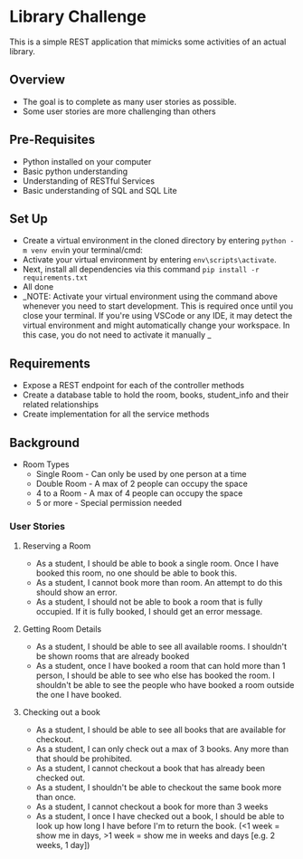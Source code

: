 # Library Challenge
This is a simple REST application that mimicks some activities of an actual library.

## Overview
- The goal is to complete as many user stories as possible.
- Some user stories are more challenging than others

## Pre-Requisites
- Python installed on your computer
- Basic python understanding
- Understanding of RESTful Services
- Basic understanding of SQL and SQL Lite

## Set Up
- Create a virtual environment in the cloned directory by entering `python -m venv env`in your terminal/cmd: 
- Activate your virtual environment by entering `env\scripts\activate`.
- Next, install all dependencies via this command `pip install -r requirements.txt`
- All done
- _NOTE: Activate your virtual environment using the command above whenever you need to start development. This is required once until you close your terminal. If you're using VSCode or any IDE, it may detect the virtual environment and might automatically change your workspace. In this case, you do not need to activate it manually _

## Requirements
- Expose a REST endpoint for each of the controller methods
- Create a database table to hold the room, books, student_info and their related relationships
- Create implementation for all the service methods

## Background
- Room Types
    - Single Room - Can only be used by one person at a time
    - Double Room - A max of 2 people can occupy the space
    - 4 to a Room - A max of 4 people can occupy the space
    - 5 or more - Special permission needed

### User Stories
1. Reserving a Room
    - As a student, I should be able to book a single room. Once I have booked this room, no one should be able to book this.
    - As a student, I cannot book more than room. An attempt to do this should show an error.
    - As a student, I should not be able to book a room that is fully occupied. If it is fully booked, I should get an error message.

2. Getting Room Details
    - As a student, I should be able to see all available rooms. I shouldn't be shown rooms that are already booked
    - As a student, once I have booked a room that can hold more than 1 person, I should be able to see who else has booked the room. I shouldn't be able to see the people who have booked a room outside the one I have booked.

3. Checking out a book
    - As a student, I should be able to see all books that are available for checkout.
    - As a student, I can only check out a max of 3 books. Any more than that should be prohibited.
    - As a student, I cannot checkout a book that has already been checked out.
    - As a student, I shouldn't be able to checkout the same book more than once.
    - As a student, I cannot checkout a book for more than 3 weeks
    - As a student, I once I have checked out a book, I should be able to look up how long I have before I'm to return the book. (<1 week = show me in days, >1 week = show me in weeks and days [e.g. 2 weeks, 1 day])

